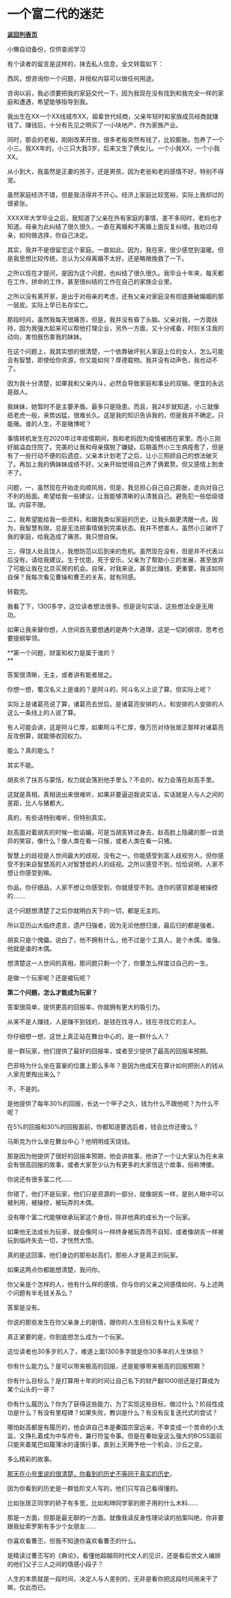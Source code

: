 # 一个富二代的迷茫

[**返回列表页**](/gzh/记忆承载)

小懒自动备份，仅供查阅学习

有个读者的留言是这样的，抹去私人信息，全文转载如下：  

  

西风，想咨询你一个问题，并授权内容可以做任何用途。

  

咨询以前，我必须要把我的家庭交代一下，因为我现在没有找到和我完全一样的家庭和遭遇，希望能够指导到我。

  

我出生在XX一个XX线城市XX，祖辈世代经商，父亲年轻时和家族成员经商就赚钱了。赚钱后，十分有先见之明买了一小块地产，作为家族产业。

  

同时，那会的老板，刚刚改革开放，很多老板突然有钱了，比较膨胀。包养了一个小三。我XX年的，小三只大我3岁。后来又生了俩女儿。一个小我XX，一个小我XX。

  

从小到大，我虽然是正妻的孩子，还是男孩，因为老爸和老妈感情不好，特别不得宠。

  

虽然家庭经济不错，但是我活得并不开心。经济上家庭比较宽裕，实际上我却过的很紧张。

  

XXXX年大学毕业之后，我知道了父亲在外有家庭的事情，差不多同时，老妈也才知道。母亲为此纠结了很久很久，一直在离婚和不离婚上面反复纠缠。我劝过母亲，如何做选择，你自己决定。

  

其实，我并不是很留恋这个家庭。一直如此。因为，我在家，很少感觉到温暖。但是我思想比较传统，总认为父母离婚不太好。还是略微挽救了一下。

  

之所以现在才提问，是因为这个问题，也纠结了很久很久。我毕业十年来，每天都在工作，拼命的工作，甚至很纠结的工作在自己的家族企业里。

  

之所以没有离开家，是出于对母亲的考虑，还有父亲对家庭没有彻底撕破婚姻的那一层皮。实际上早已名存实亡。

  

那段时间，虽然我每天很痛苦，但是，我并没有昏了头脑。父亲对我，一方面扶持，因为我强大起来可以帮他打理企业，另外一方面，又十分戒备，时刻关注我的动向，害怕我伤害我的妹妹。

  

在这个问题上，我其实想的很清楚，一个依靠破坏别人家庭上位的女人，怎么可能会有智慧，即使给你资源，你又能如何？厚德载物。我并没有动声色，我也动不了。

  

因为我十分清楚，如果我和父亲内斗，必然会导致家庭和事业的双输。便宜的永远是敌人。

  

我妹妹，她暂时不是主要矛盾。最多只是隐患。而且，我24岁就知道，小三就像纸老虎一般，来势凶猛，很难长久。这是我的知识告诉我的，但是我并不确定。只能赌。谁的人生，不是赌博呢？

  

事情转机发生在2020年过年疫情期间，我和老妈因为疫情被困在家里。而小三刚好脑溢血住院了。完美的让我和母亲摆脱了嫌疑。后期虽然小三生病痊愈了，但是有了一些行动不便的后遗症。父亲本计划老了之后，让小三照顾自己的想法破灭了。再加上我的俩妹妹成绩不好。父亲开始觉得自己养了俩累赘。但又感情上割舍不了。

  

问题，一，虽然现在开始走向顺风局，但是，我总担心自己自己膨胀，走向对自己不利的局面。希望给我一些建议，让我能够清晰的认清我自己。避免犯一些低级错误。内容不限。

  

二，我希望能给我一些资料，和跟我类似家庭的历史，让我头脑更清醒一点。因为，我智慧有限，总是无法把事情做到完美状态。我并不想害人，虽然小三破坏了我的家庭，给我造成了痛苦。我只想自保。

  

三，得饶人处且饶人，我想防范以后到来的危机。虽然现在没有，但是并不代表以后没有。请给我建议。生于忧患，死于安乐。父亲为了帮助小三的发展，甚至放弃了可能让我在北京买房的机会。自保，对我来说，甚至比赚钱，更重要。我该如何自保？我每次看见曹操和曹丕的关系，就有同感。

  

转载完。

  

我看了下，1300多字，这位读者想法很多。但是说句实话，这些想法全是无用功。  

  

如果让我来替你想，人世间首先要想通的是两个大道理，这是一切的纲领，思考也要提纲挈领。  

  

 **第一个问题，财富和权力是属于谁的？  
**

  

答案很清晰，无主，或者讲有能者居之。  

  

你想一想，蜀汉名义上是谁的？是阿斗的，阿斗名义上说了算。但实际上呢？  

  

实际上是诸葛亮说了算，诸葛亮去世后，是诸葛亮安排的人，和安排的人安排的人这么一条线上的人说了算。  

  

有人可能会讲，这是阿斗仁厚，如果阿斗不仁厚，像万历对待张居正那样对诸葛亮反攻倒算，就能够收回权力。  

  

能么？真的能么？  

  

其实不能。

  

胡亥杀了扶苏与蒙恬，权力就会落到他手里么？不会的，权力会落在赵高手里。  

  

这就是真相，真相说出来很难听，如果非要逼迫我说实话，实话就是人与人之间的差距，比人与猪都大。  

  

真的，有些话特别难听，但特别真实。

  

赵高面对着胡亥的时候一脸谄媚，可是当胡亥转过身去，赵高脸上隐藏的那一丝诡异的笑容，像什么？像人类在看一只猴，或者人类在看一只猪。  

  

智慧上的歧视是人世间最大的歧视，没有之一。你能感受到富人歧视穷人，但你感受不到来自智慧高的人对智慧低的人的歧视。之所以感受不到，恰恰说明，人家不想让你感受到嘛。  

  

你品，你仔细品，人家不想让你感受到，你就感受不到。连你的感官都是被操控的.......

  

这个问题想清楚了之后你就明白天下的一切，都是无主的。

  

所以亚历山大临终遗言，遗产归强者，因为无论他想归谁，最后归的都是强者。  

  

胡亥只是个傀儡，说白了，他不拥有什么，他不过是个工具人，是个木偶，谁强，他就是谁的木偶。  

  

想清楚这一人世间的真相，那问题只剩一个了，你要怎么样度过自己的一生。

  

是做一个玩家呢？还是被玩呢？

  

 **第二个问题，怎么才能成为玩家？**

  

答案很简单，提供更高的回报率，你就拥有更大的吸引力。  

  

从来不是人赚钱，人是赚不到钱的，是钱在找寻人，钱在寻找它的主人。  

  

你仔细想一想，这世上真正站在舞台中心的，是一群什么人？  

  

是一群玩家，他们提供了最好的回报率，或者至少提供了最高的回报率预期。

  

巴菲特为什么坐在富豪的位置上那么多年？是因为他成天在算计如何把别人的钱从人家兜里掏出来么？  

  

不，不是的。

  

是他提供了每年30%的回报，长达一个甲子之久，钱为什么不跟他呢？为什么不呢？  

  

在5%的回报和30%的回报面前，你都知道要选后者，钱会比你还傻么？

  

马斯克为什么坐在舞台中心？他明明成天烧钱。  

  

那是因为他提供了很好的回报率预期，他会讲故事，他讲了一个让大家认为在未来会有很高回报的故事，或者大家至少认为有更多的大家信这个故事，俗称博傻。

  

你说还有很多富二代......  

  

你错了，他们不是玩家，他们只是资源的一部分，就像胡亥一样，是别人眼中可以被利用，被操控，被玩弄的木偶。

  

没有哪个富二代能够继承玩家这个身份，除非他真的成长为一个玩家。  

  

如果他无法成长为玩家，就会像阿斗一样终身被玩弄而不自知，或者像胡亥一样被玩到临终失去一切，才恍然大悟。

  

真的是这回事，他们身边的那些赵高们，那些人才是真正的玩家。  

  

如果这两点你都能想清楚，我问你。

  

你父亲是个怎样的人，他有什么样的感情，你与你的父亲之间感情如何，与上述两个问题有半毛钱关系么？

  

答案是没有。  

  

你说的那些发生在你父亲身上的剧情，跟你的人生目标又有什么关系呢？

  

真正紧要的是，你到底想怎么成为一个玩家。  

  

这位读者也30多岁的人了，难道上面1300多字就是你30多年的人生体验？  

  

你有什么能力么？是可以带来极高的回报，还是能够带来极高的回报预期？  

  

你有什么目标么？是打算用十年的时间让自己名下的财产翻1000倍还是打算成为某个山头的一哥？  

  

你有什么履历么？你为了获得这些能力，为了实现这些目标，做过什么？阶段性成功是什么？有没有里程碑？如果失败，教训是什么？有没有反复迭代式的尝试？

  

哪怕赵高都是有履历的，他会讲自己本是秦国宗室远亲，不幸变成一个苦命的小太监，又挣扎着成为中车府令，兼行符玺令事。但是在秦始皇这么强大的BOSS面前只能夹着尾巴如履薄冰的谨慎行事，直到上天赐予他一个机会，沙丘之变。

  

多么精彩的故事。  

  

[那天在小号里说的很清楚，你看到的历史不等同于真实的历史](http://mp.weixin.qq.com/s?__biz=MzU3NDc5Nzc0NQ==&mid=2247504803&idx=2&sn=66261bf8d781d16a66ff5a15ad9ab001&chksm=fd2e717dca59f86b0225954ec621d73b3123b25ca7a6b08e6e29f500cca56dc7c292564d5c66&scene=21#wechat_redirect)。  

  

因为你看到的历史是一群低阶文人写的，他们只写自己看得懂的。  

  

比如张居正同学的轿子有多宽，比如和珅同学家的房子用的什么木料......  

  

那是一方面，但那是最无聊的一方面。就像我读反身性理论读的拍案叫绝，你非要跟我扯索罗斯有多少个女朋友......

  

你喜欢看曹丕，但我不知道你喜欢看曹丕的什么。

  

是精读过曹丕写的《典论》，看懂他超越同时代文人的见识，还是看后世文人编排的他们父子三人之间的情感小段子？

  

人生的本质就是一段时间，决定人与人差别的，无非是看你把这段时间用来干了嘛，仅此而已。

